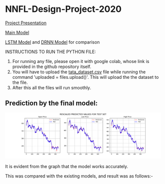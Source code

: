 # NNFL-Design-Project-2020

[Project Presentation](https://github.com/niravbhandari2000/NNFL-Design-Project-2020/blob/master/NNFL%20Project%20Presentation.pdf)

[Main Model](https://github.com/niravbhandari2000/NNFL-Design-Project-2020/blob/master/ADRNN_Model_Final.ipynb)

[LSTM Model](https://github.com/niravbhandari2000/NNFL-Design-Project-2020/blob/master/LSTM_model_for_comparision.ipynb)
and 
[DRNN Model](https://github.com/niravbhandari2000/NNFL-Design-Project-2020/blob/master/DRNN_model_for_comparision.ipynb)
for comparison
 
INSTRUCTIONS TO RUN THE PYTHON FILE:
1) For running any file, please open it with google colab, whose link is provided in the github repository itself. 
2) You will have to upload the
[tata_dataset.csv](https://github.com/niravbhandari2000/NNFL-Design-Project-2020/blob/master/tata_dataset.csv)
file while running the command 'uploaded = files.upload()'. This will upload the 
   the dataset to the file.
3) After this all the files will run smoothly.



## Prediction by the final model:

![Prediction by the final model](4fde2e14-dd6a-4cbc-a3b2-55e1f075c2a5.png)

It is evident from the graph that the model works accurately. 

This was compared with the existing models, and result was as follows:- 
